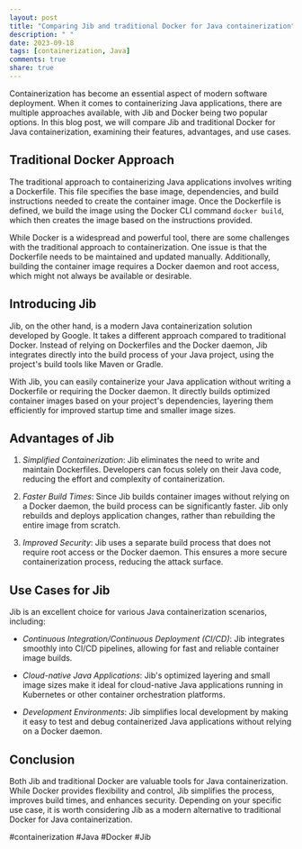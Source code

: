 ```yaml
---
layout: post
title: "Comparing Jib and traditional Docker for Java containerization"
description: " "
date: 2023-09-18
tags: [containerization, Java]
comments: true
share: true
---
```


Containerization has become an essential aspect of modern software deployment. When it comes to containerizing Java applications, there are multiple approaches available, with Jib and Docker being two popular options. In this blog post, we will compare Jib and traditional Docker for Java containerization, examining their features, advantages, and use cases.

## Traditional Docker Approach

The traditional approach to containerizing Java applications involves writing a Dockerfile. This file specifies the base image, dependencies, and build instructions needed to create the container image. Once the Dockerfile is defined, we build the image using the Docker CLI command `docker build`, which then creates the image based on the instructions provided.

While Docker is a widespread and powerful tool, there are some challenges with the traditional approach to containerization. One issue is that the Dockerfile needs to be maintained and updated manually. Additionally, building the container image requires a Docker daemon and root access, which might not always be available or desirable.

## Introducing Jib

Jib, on the other hand, is a modern Java containerization solution developed by Google. It takes a different approach compared to traditional Docker. Instead of relying on Dockerfiles and the Docker daemon, Jib integrates directly into the build process of your Java project, using the project's build tools like Maven or Gradle.

With Jib, you can easily containerize your Java application without writing a Dockerfile or requiring the Docker daemon. It directly builds optimized container images based on your project's dependencies, layering them efficiently for improved startup time and smaller image sizes.

## Advantages of Jib

1. *Simplified Containerization*: Jib eliminates the need to write and maintain Dockerfiles. Developers can focus solely on their Java code, reducing the effort and complexity of containerization.

2. *Faster Build Times*: Since Jib builds container images without relying on a Docker daemon, the build process can be significantly faster. Jib only rebuilds and deploys application changes, rather than rebuilding the entire image from scratch.

3. *Improved Security*: Jib uses a separate build process that does not require root access or the Docker daemon. This ensures a more secure containerization process, reducing the attack surface.

## Use Cases for Jib

Jib is an excellent choice for various Java containerization scenarios, including:

- *Continuous Integration/Continuous Deployment (CI/CD)*: Jib integrates smoothly into CI/CD pipelines, allowing for fast and reliable container image builds.

- *Cloud-native Java Applications*: Jib's optimized layering and small image sizes make it ideal for cloud-native Java applications running in Kubernetes or other container orchestration platforms.

- *Development Environments*: Jib simplifies local development by making it easy to test and debug containerized Java applications without relying on a Docker daemon.

## Conclusion

Both Jib and traditional Docker are valuable tools for Java containerization. While Docker provides flexibility and control, Jib simplifies the process, improves build times, and enhances security. Depending on your specific use case, it is worth considering Jib as a modern alternative to traditional Docker for Java containerization.

#containerization #Java #Docker #Jib